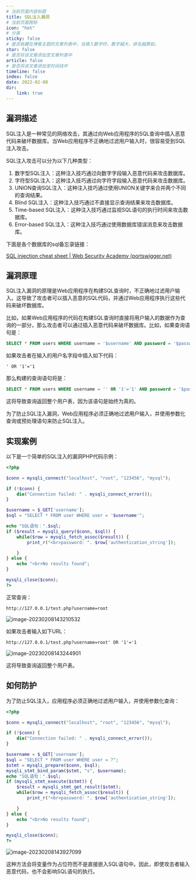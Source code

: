 ```yaml
---
# 当前页面内容标题
title: SQL注入漏洞
# 当前页面图标
icon: "hot"
# 分类
sticky: false
# 是否收藏在博客主题的文章列表中，当填入数字时，数字越大，排名越靠前。
star: false
# 是否将该文章添加至文章列表中
article: false
# 是否将该文章添加至时间线中
timeline: false
index: false
date: 2022-02-08
dir:
    link: true
---
```


## 漏洞描述

SQL注入是一种常见的网络攻击，其通过向Web应用程序的SQL查询中插入恶意代码来破坏数据库。当Web应用程序不正确地过滤用户输入时，很容易受到SQL注入攻击。

SQL注入攻击可以分为以下几种类型：

1. 数字型SQL注入：这种注入技巧通过向数字字段输入恶意代码来攻击数据库。
2. 字符型SQL注入：这种注入技巧通过向字符字段输入恶意代码来攻击数据库。
3. UNION查询SQL注入：这种注入技巧通过使用UNION关键字来合并两个不同的查询结果。
4. Blind SQL注入：这种注入技巧通过不直接显示查询结果来攻击数据库。
5. Time-based SQL注入：这种注入技巧通过监视SQL语句的执行时间来攻击数据库。
6. Error-based SQL注入：这种注入技巧通过使用数据库错误消息来攻击数据库。

下面是各个数据库的sql备忘录链接：

[SQL injection cheat sheet | Web Security Academy (portswigger.net)](https://portswigger.net/web-security/sql-injection/cheat-sheet)

## 漏洞原理

SQL注入漏洞的原理是Web应用程序在构建SQL查询时，不正确地过滤用户输入。这导致了攻击者可以插入恶意的SQL代码，并通过Web应用程序执行这些代码来破坏数据库。

比如，如果Web应用程序的代码在构建SQL查询时直接将用户输入的数据作为查询的一部分，那么攻击者可以通过插入恶意代码来破坏数据库。比如，如果查询语句是：

```sql
SELECT * FROM users WHERE username = '$username' AND password = '$password';
```

如果攻击者在输入的用户名字段中插入如下代码：

```
' OR '1'='1
```

那么构建的查询语句将是：

```sql
SELECT * FROM users WHERE username = '' OR '1'='1' AND password = '$password';
```

这将导致查询返回整个用户表，因为该语句是始终为真的。

为了防止SQL注入漏洞，Web应用程序必须正确地过滤用户输入，并使用参数化查询或预处理语句来防止SQL注入。

## 实现案例

以下是一个简单的SQL注入的漏洞PHP代码示例：

```php
<?php

$conn = mysqli_connect("localhost", "root", "123456", "mysql");

if (!$conn) {
    die("Connection failed: " . mysqli_connect_error());
}

$username = $_GET['username'];
$sql = "SELECT * FROM user WHERE user = '$username'";

echo "SQL语句：".$sql;
if ($result = mysqli_query($conn, $sql)) {
    while($row = mysqli_fetch_assoc($result)) {
		print_r("<br>password: ". $row['authentication_string']);

    }
} else {
    echo "<br>No results found";
}

mysqli_close($conn);
?>
```

正常查询：

```
http://127.0.0.1/test.php?username=root
```

![image-20230208143210532](https://shihao-icu-1304033786.cos.ap-shanghai.myqcloud.com/shihao.icu/image-20230208143210532.png)

如果攻击者输入如下URL：

```
http://127.0.0.1/test.php?username=root' OR '1'='1
```

![image-20230208143244901](https://shihao-icu-1304033786.cos.ap-shanghai.myqcloud.com/shihao.icu/image-20230208143244901.png)

这将导致查询返回整个用户表。

## 如何防护

为了防止SQL注入，应用程序必须正确地过滤用户输入，并使用参数化查询：

```php
<?php

$conn = mysqli_connect("localhost", "root", "123456", "mysql");

if (!$conn) {
    die("Connection failed: " . mysqli_connect_error());
}

$username = $_GET['username'];
$sql = "SELECT * FROM user WHERE user = ?";
$stmt = mysqli_prepare($conn, $sql);
mysqli_stmt_bind_param($stmt, "s", $username);
echo "SQL语句：".$sql;
if (mysqli_stmt_execute($stmt)) {
	$result = mysqli_stmt_get_result($stmt);
    while($row = mysqli_fetch_assoc($result)) {
		print_r("<br>password: ". $row['authentication_string']);

    }
} else {
    echo "<br>No results found";
}

mysqli_close($conn);
?>
```

![image-20230208143927099](https://shihao-icu-1304033786.cos.ap-shanghai.myqcloud.com/shihao.icu/image-20230208143927099.png)

这种方法会将变量作为占位符而不是直接嵌入SQL语句中。因此，即使攻击者输入恶意代码，也不会影响SQL语句的执行。
